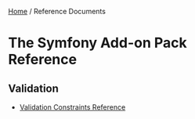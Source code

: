 [Home](../index.md) /
Reference Documents

# The Symfony Add-on Pack Reference

## Validation

* [Validation Constraints Reference](constraints.md)
